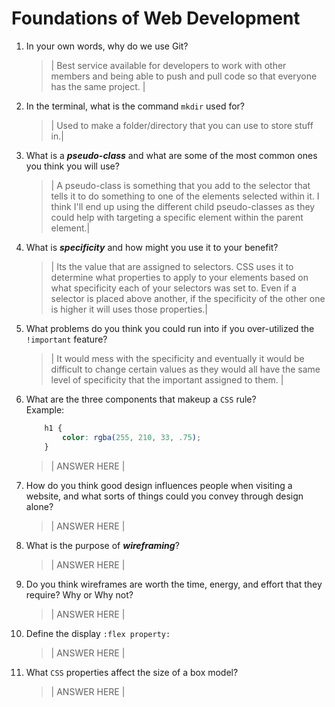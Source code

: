# Foundations of Web Development
01. In your own words, why do we use Git?
    > | Best service available for developers to work with other members and being able to push and pull code so
    that everyone has the same project. |

02. In the terminal, what is the command `mkdir` used for?
    > | Used to make a folder/directory that you can use to store stuff in.|

03. What is a ***pseudo-class*** and what are some of the most common ones you think you will use?
    > | A pseudo-class is something that you add to the selector that tells it to do something to one of
    the elements selected within it. I think I'll end up using the different child pseudo-classes as they could help with targeting
    a specific element within the parent element.|

04. What is ***specificity*** and how might you use it to your benefit?
    > | Its the value that are assigned to selectors. CSS uses it to determine what properties to apply to your
    elements based on what specificity each of your selectors was set to. Even if a selector is placed above another, if the specificity of the other one is higher it will uses those properties.|

05. What problems do you think you could run into if you over-utilized the `!important` feature?
    > | It would mess with the specificity and eventually it would be difficult to change certain values as 
    they would all have the same level of specificity that the important assigned to them. |

06. What are the three components that makeup a `CSS` rule? <br> Example:

    ```css
        h1 {
            color: rgba(255, 210, 33, .75);
        }
    ```
 
    > | ANSWER HERE |

07. How do you think good design influences people when visiting a website, and what sorts of things could you convey through design alone?
    > | ANSWER HERE |

08. What is the purpose of ***wireframing***?
    > | ANSWER HERE |

09. Do you think wireframes are worth the time, energy, and effort that they require? Why or Why not?
    > | ANSWER HERE |

10. Define the display `:flex property:`
    > | ANSWER HERE |

11. What `CSS` properties affect the size of a box model?
    > | ANSWER HERE |
